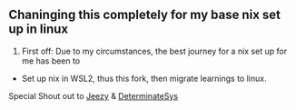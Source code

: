 ## Chaninging this completely for my base nix set up in linux 

1. First off: Due to my circumstances, the best journey for a nix set up for me has been to
- Set up nix in WSL2, thus this fork, then migrate learnings to linux. 

Special Shout out to [Jeezy](https://x.com/JeezyCodes) & [DeterminateSys](https://x.com/DeterminateSys/) 
